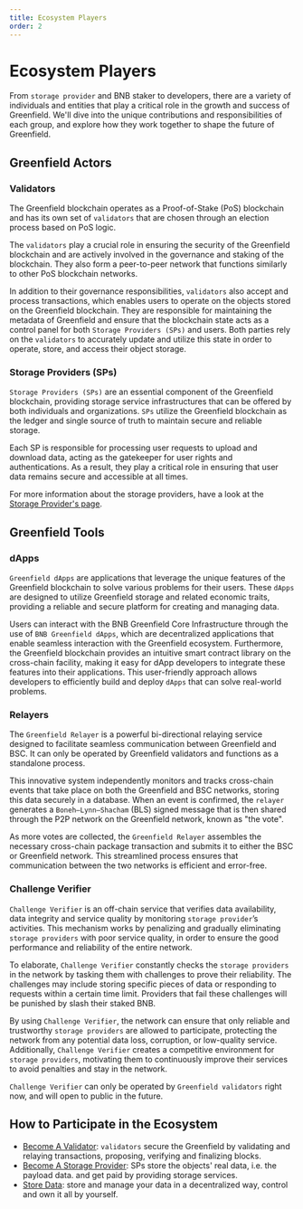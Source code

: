 ```yaml
---
title: Ecosystem Players
order: 2
---
```


# Ecosystem Players
From `storage provider` and BNB staker to developers, there are a variety of individuals and entities that play a critical 
role in the growth and success of Greenfield. We'll dive into the unique contributions and responsibilities of 
each group, and explore how they work together to shape the future of Greenfield.

## Greenfield Actors

### Validators

The Greenfield blockchain operates as a Proof-of-Stake (PoS) blockchain and has its own set of `validators`
that are chosen through an election process based on PoS logic.

The `validators` play a crucial role in ensuring the security of the Greenfield blockchain and are actively 
involved in the governance and staking of the blockchain. They also form a peer-to-peer network that functions 
similarly to other PoS blockchain networks.

In addition to their governance responsibilities, `validators` also accept and process transactions, which enables users 
to operate on the objects stored on the Greenfield blockchain. They are responsible for maintaining the metadata of 
Greenfield and ensure that the blockchain state acts as a control panel for both `Storage Providers (SPs)` and users. 
Both parties rely on the `validators` to accurately update and utilize this state in order to operate, store, 
and access their object storage.

### Storage Providers (SPs)
`Storage Providers (SPs)` are an essential component of the Greenfield blockchain, providing storage service 
infrastructures that can be offered by both individuals and organizations. `SPs` utilize the Greenfield blockchain 
as the ledger and single source of truth to maintain secure and reliable storage.

Each SP is responsible for processing user requests to upload and download data, acting as the gatekeeper for 
user rights and authentications. As a result, they play a critical role in ensuring that user data remains secure 
and accessible at all times.

For more information about the storage providers, have a look at the [Storage Provider's page](../greenfield-blockchain/modules/storage-provider.md).

## Greenfield Tools

### dApps
`Greenfield dApps` are applications that leverage the unique features of the Greenfield blockchain to 
solve various problems for their users. These `dApps` are designed to utilize Greenfield storage and 
related economic traits, providing a reliable and secure platform for creating and managing data.

Users can interact with the BNB Greenfield Core Infrastructure through the use of `BNB Greenfield dApps`, 
which are decentralized applications that enable seamless interaction with the Greenfield ecosystem. Furthermore, 
the Greenfield blockchain provides an intuitive smart contract library on the cross-chain facility, making it 
easy for dApp developers to integrate these features into their applications. 
This user-friendly approach allows developers to efficiently build and deploy 
`dApps` that can solve real-world problems.

### Relayers
The `Greenfield Relayer` is a powerful bi-directional relaying service designed to facilitate seamless communication between
Greenfield and BSC. It can only be operated by Greenfield validators and functions as a standalone process.

This innovative system independently monitors and tracks cross-chain events that take place on both the Greenfield and
BSC networks, storing this data securely in a database. When an event is confirmed, the `relayer` generates a `Boneh–Lynn–Shacham` 
(BLS) signed message that is then shared through the P2P network on the Greenfield network, known as "the vote".

As more votes are collected, the `Greenfield Relayer` assembles the necessary cross-chain package transaction and
submits it to either the BSC or Greenfield network. This streamlined process ensures that communication between the two
networks is efficient and error-free.

### Challenge Verifier
`Challenge Verifier` is an off-chain service that verifies data availability, data integrity and service quality by monitoring `storage provider`’s activities. This mechanism works by penalizing and gradually eliminating `storage providers` with poor service quality, 
in order to ensure the good performance and reliability of the entire network.

To elaborate, `Challenge Verifier` constantly checks the `storage providers` in the network by tasking them with challenges 
to prove their reliability. The challenges may include storing specific pieces of data or responding to requests within 
a certain time limit. Providers that fail these challenges will be punished by slash their staked BNB.

By using `Challenge Verifier`, the network can ensure that only reliable and trustworthy `storage providers` are allowed 
to participate, protecting the network from any potential data loss, corruption, or low-quality service. 
Additionally, `Challenge Verifier` creates a competitive environment for `storage providers`, motivating them to 
continuously improve their services to avoid penalties and stay in the network.

`Challenge Verifier` can only be operated by `Greenfield validators` right now, and will open to public in the future.

## How to Participate in the Ecosystem
- [Become A Validator](../greenfield-blockchain/cli/validator-staking.md): `validators` secure the Greenfield by validating and relaying transactions,
  proposing, verifying and finalizing blocks.
- [Become A Storage Provider](../greenfield-blockchain/cli/storage-provider.md): SPs store the objects' real data, i.e. the payload data. and get paid
  by providing storage services.
- [Store Data](../greenfield-blockchain/cli/storage.md): store and manage your data in a decentralized way, control and own it all by yourself.